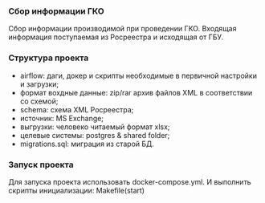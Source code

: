### Сбор информации ГКО
Сбор информации производимой при проведении ГКО. Входящая информация поступаемая из Росреестра и исходящая от ГБУ.

### Структура проекта
- airflow: даги, докер и скрипты необходимые в первичной настройки и загрузки;
- формат вохдные данные: zip/rar архив файлов XML в соответствии со схемой;
- schema: схема XML Росреестра;
- источник: MS Exchange;
- выгрузки: человеко читаемый формат xlsx;
- целевые системы: postgres & shared folder;
- migrations.sql: миграция из старой БД.

### Запуск проекта

Для запуска проекта использовать docker-compose.yml. И выполнить скрипты инициализации: Makefile(start)